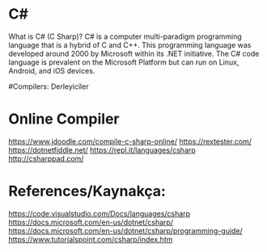 # C#

What is C# (C Sharp)?
C# is a computer multi-paradigm programming language that is a hybrid of C and C++. This programming language was developed around 2000 by Microsoft within its .NET initiative. The C# code language is prevalent on the Microsoft Platform but can run on Linux, Android, and iOS devices.

#Compilers: Derleyiciler

# Online Compiler

https://www.jdoodle.com/compile-c-sharp-online/
https://rextester.com/
https://dotnetfiddle.net/
https://repl.it/languages/csharp
http://csharppad.com/


# References/Kaynakça:

https://code.visualstudio.com/Docs/languages/csharp
https://docs.microsoft.com/en-us/dotnet/csharp/
https://docs.microsoft.com/en-us/dotnet/csharp/programming-guide/
https://www.tutorialspoint.com/csharp/index.htm
